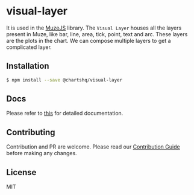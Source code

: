 # visual-layer

It is used in the [MuzeJS](https://github.com/chartshq/muze) library. The `Visual Layer` houses all the layers present in Muze, like bar, line, area, tick, point, text and arc. These layers are the plots in the chart. We can compose multiple layers to get a complicated layer. 

## Installation

```bash
$ npm install --save @chartshq/visual-layer
```

## Docs

Please refer to [this](https://muzejs.org/docs) for detailed documentation.

## Contributing

Contribution and PR are welcome. Please read our [Contribution Guide](https://github.com/chartshq/muze/blob/master/CONTRIBUTING.md) before making any changes.

## License

MIT